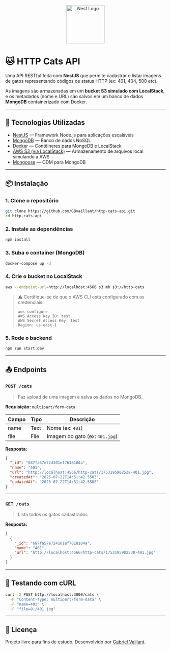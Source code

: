 <p align="center">
  <a href="http://nestjs.com/" target="blank"><img src="https://nestjs.com/img/logo-small.svg" width="120" alt="Nest Logo" /></a>
</p>
 <h1>🐱 HTTP Cats API</h1>

Uma API RESTful feita com **NestJS** que permite cadastrar e listar imagens de gatos representando códigos de status HTTP (ex: 401, 404, 500 etc).

As imagens são armazenadas em um **bucket S3 simulado com LocalStack**, e os metadados (nome e URL) são salvos em um banco de dados **MongoDB** containerizado com Docker.

---

## 🚀 Tecnologias Utilizadas

* [NestJS](https://nestjs.com/) — Framework Node.js para aplicações escaláveis
* [MongoDB](https://www.mongodb.com/) — Banco de dados NoSQL
* [Docker](https://www.docker.com/) — Contêineres para MongoDB e LocalStack
* [AWS S3 (via LocalStack)](https://docs.localstack.cloud/) — Armazenamento de arquivos local simulando a AWS
* [Mongoose](https://mongoosejs.com/) — ODM para MongoDB

---

## 📦 Instalação

### 1. Clone o repositório

```bash
git clone https://github.com/GBvaillant/http-cats-api.git
cd http-cats-api
```

### 2. Instale as dependências

```bash
npm install
```

### 3. Suba o container (MongoDB)

```bash
docker-compose up -d
```

### 4. Crie o bucket no LocalStack

```bash
aws --endpoint-url=http://localhost:4566 s3 mb s3://http-cats
```

> ⚠️ Certifique-se de que o AWS CLI está configurado com as credenciais:
>
> ```
> aws configure
> AWS Access Key ID: test
> AWS Secret Access Key: test
> Region: us-east-1
> ```

### 5. Rode o backend

```bash
npm run start:dev
```

---

## 📤 Endpoints

### `POST /cats`

> Faz upload de uma imagem e salva os dados no MongoDB.

**Requisição:** `multipart/form-data`

| Campo | Tipo | Descrição                      |
| ----- | ---- | ------------------------------ |
| name  | Text | Nome (ex: `401`)        |
| file  | File | Imagem do gato (ex: `401.jpg`) |

**Resposta:**

```json
{
  "_id": "687fa57e724101ef7618184a",
  "name": "401",
  "url": "http://localhost:4566/http-cats/1753195902538-401.jpg",
  "createdAt": "2025-07-22T14:51:42.550Z",
  "updatedAt": "2025-07-22T14:51:42.550Z"
}
```

---

### `GET /cats`

> Lista todos os gatos cadastrados

**Resposta:**

```json
[
  {
    "_id": "687fa57e724101ef7618184a",
    "name": "401",
    "url": "http://localhost:4566/http-cats/1753195902538-401.jpg"
  }
]
```

---

## 🥪 Testando com cURL

```bash
curl -X POST http://localhost:3000/cats \
  -H "Content-Type: multipart/form-data" \
  -F "name=401" \
  -F "file=@./401.jpg"
```
---

## 📄 Licença

Projeto livre para fins de estudo. Desenvolvido por [Gabriel Vaillant](https://github.com/GBvaillant).
